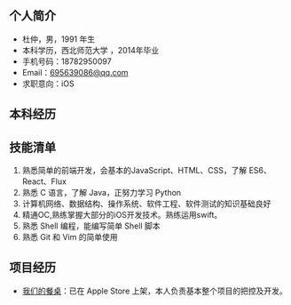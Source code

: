## 个人简介
* 杜仲，男，1991 年生
* 本科学历，西北师范大学 ，2014年毕业
* 手机号码：18782950097
* Email：<695639086@qq.com>
* 求职意向：iOS

## 本科经历


## 技能清单

1. 熟悉简单的前端开发，会基本的JavaScript、HTML、CSS，了解 ES6、React、Flux
2. 熟悉 C 语言，了解 Java，正努力学习 Python
3. 计算机网络、数据结构、操作系统、软件工程、软件测试的知识基础良好
4. 精通OC,熟练掌握大部分的iOS开发技术。熟练运用swift。
5. 熟悉 Shell 编程，能编写简单 Shell 脚本
6. 熟悉 Git 和 Vim 的简单使用


## 项目经历

* [我们的餐桌](https://itunes.apple.com/cn/app/id1035564204?mt=8)：已在 Apple Store 上架，本人负责基本整个项目的把控及开发。
